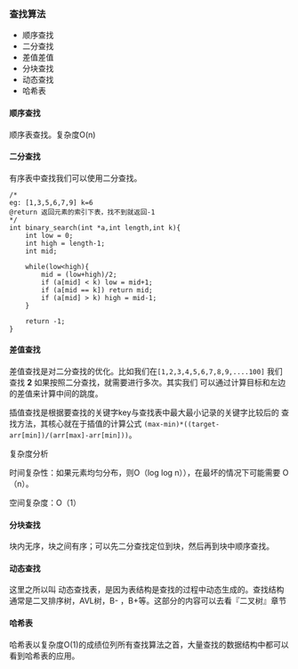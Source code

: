 
### 查找算法

* 顺序查找
* 二分查找
* 差值差值
* 分块查找
* 动态查找
* 哈希表


#### 顺序查找

顺序表查找。复杂度O(n)

#### 二分查找

有序表中查找我们可以使用二分查找。

```
/*
eg: [1,3,5,6,7,9] k=6
@return 返回元素的索引下表，找不到就返回-1
*/
int binary_search(int *a,int length,int k){
	int low = 0;
	int high = length-1;
	int mid;

	while(low<high){
		mid = (low+high)/2;
		if (a[mid] < k) low = mid+1;
		if (a[mid == k]) return mid;
		if (a[mid] > k) high = mid-1; 
	}

	return -1;
}
```

#### 差值查找

差值查找是对二分查找的优化。比如我们在`[1,2,3,4,5,6,7,8,9,....100]` 我们查找 **2** 如果按照二分查找，就需要进行多次。其实我们 可以通过计算目标和左边的差值来计算中间的跳度。

插值查找是根据要查找的关键字key与查找表中最大最小记录的关键字比较后的 查找方法，其核心就在于插值的计算公式 `(max-min)*((target-arr[min])/(arr[max]-arr[min]))`。

复杂度分析 

  时间复杂性：如果元素均匀分布，则O（log log n）），在最坏的情况下可能需要 O（n）。    

 空间复杂度：O（1）

#### 分块查找

块内无序，块之间有序；可以先二分查找定位到块，然后再到块中顺序查找。


#### 动态查找

这里之所以叫 动态查找表，是因为表结构是查找的过程中动态生成的。查找结构通常是二叉排序树，AVL树，B- ，B+等。这部分的内容可以去看『二叉树』章节

#### 哈希表

哈希表以复杂度O(1)的成绩位列所有查找算法之首，大量查找的数据结构中都可以看到哈希表的应用。











